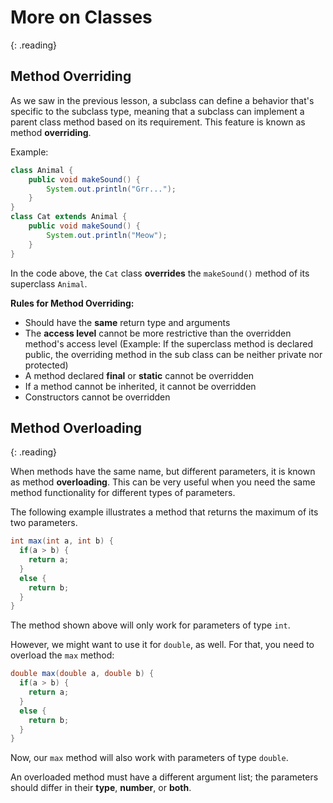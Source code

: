 # More on Classes
{: .reading}

## Method Overriding

As we saw in the previous lesson, a subclass can define a behavior that's specific to the subclass type, meaning that a subclass can implement a parent class method based on its requirement.
This feature is known as method **overriding**.

Example:
````java
class Animal {
    public void makeSound() {
        System.out.println("Grr...");
    }
}
class Cat extends Animal {
    public void makeSound() {
        System.out.println("Meow");
    }
}
````

In the code above, the ``Cat`` class **overrides** the ``makeSound()`` method of its superclass ``Animal``.

**Rules for Method Overriding:**
- Should have the **same** return type and arguments
- The **access level** cannot be more restrictive than the overridden method's access level (Example: If the superclass method is declared public, the overriding method in the sub class can be neither private nor protected)
- A method declared **final** or **static** cannot be overridden
- If a method cannot be inherited, it cannot be overridden
- Constructors cannot be overridden

## Method Overloading
{: .reading}

When methods have the same name, but different parameters, it is known as method **overloading**.
This can be very useful when you need the same method functionality for different types of parameters.

The following example illustrates a method that returns the maximum of its two parameters. 

````java
int max(int a, int b) {
  if(a > b) {
    return a;
  }
  else {
    return b;
  }
}
````

The method shown above will only work for parameters of type ``int``.

However, we might want to use it for ``double``, as well. For that, you need to overload the ``max`` method: 

````java
double max(double a, double b) {
  if(a > b) {
    return a;
  }
  else {
    return b;
  }
}
````
Now, our ``max`` method will also work with parameters of type ``double``.

An overloaded method must have a different argument list; the parameters should differ in their **type**, **number**, or **both**.

